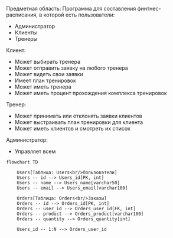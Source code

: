 Предметная область:
Программа для составления финтнес-расписания, в которой есть пользователи:
- Администратор
- Клиенты
- Тренеры

Клиент:
- Может выбирать тренера
- Может отправить заявку на любого тренера
- Может видеть свои заявки
- Имеет план тренировок
- Может иметь тренера
- Может иметь процент прохождения комплекса тренировок

Тренер:
- Может принимать или отклонять заявки клиентов
- Может выстраивать план тренировки для клиента
- Может иметь клиентов и смотреть их список

Администратор:
- Управляет всем

```mermaid
flowchart TD

    Users[Таблица: Users<br/>Пользователи]
    Users -- id --> Users_id[PK, int]
    Users -- name --> Users_name[varchar50]
    Users -- email --> Users_email[varchar100]
    
    Orders[Таблица: Orders<br/>Заказы]
    Orders -- id --> Orders_id[PK, int]
    Orders -- user_id --> Orders_user_id[FK, int]
    Orders -- product --> Orders_product[varchar100]
    Orders -- quantity --> Orders_quantity[int]
    
    Users_id -- 1:N --> Orders_user_id
```
